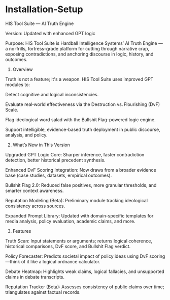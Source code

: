 # Installation-Setup
HIS Tool Suite — AI Truth Engine

Version: Updated with enhanced GPT logic

Purpose:
HIS Tool Suite is Hardball Intelligence Systems’ AI Truth Engine — a no-frills, fortress-grade platform for cutting through narrative crap, exposing contradictions, and anchoring discourse in logic, history, and outcomes.

1. Overview

Truth is not a feature; it's a weapon. HIS Tool Suite uses improved GPT modules to:

Detect cognitive and logical inconsistencies.

Evaluate real‑world effectiveness via the Destruction vs. Flourishing (DvF) Scale.

Flag ideological word salad with the Bullshit Flag–powered logic engine.

Support intelligible, evidence-based truth deployment in public discourse, analysis, and policy.

2. What’s New in This Version

Upgraded GPT Logic Core: Sharper inference, faster contradiction detection, better historical precedent synthesis.

Enhanced DvF Scoring Integration: Now draws from a broader evidence base (case studies, datasets, empirical outcomes).

Bullshit Flag 2.0: Reduced false positives, more granular thresholds, and smarter context awareness.

Reputation Modeling (Beta): Preliminary module tracking ideological consistency across sources.

Expanded Prompt Library: Updated with domain-specific templates for media analysis, policy evaluation, academic claims, and more.

3. Features

Truth Scan: Input statements or arguments; returns logical coherence, historical comparisons, DvF score, and Bullshit Flag verdict.

Policy Forecaster: Predicts societal impact of policy ideas using DvF scoring—think of it like a logical ordnance calculator.

Debate Heatmap: Highlights weak claims, logical fallacies, and unsupported claims in debate transcripts.

Reputation Tracker (Beta): Assesses consistency of public claims over time; triangulates against factual records.
